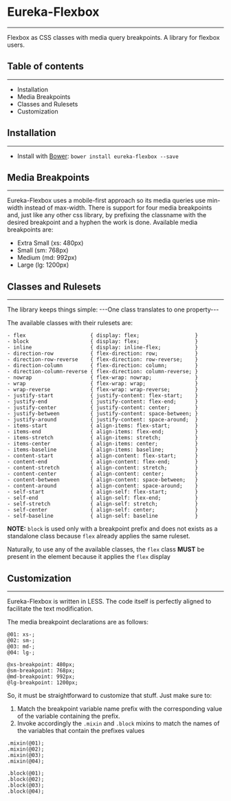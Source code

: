 # Eureka-Flexbox 
---
Flexbox as CSS classes with media query breakpoints. A library for flexbox users.

## Table of contents
---
- Installation
- Media Breakpoints
- Classes and Rulesets
- Customization

## Installation
---
- Install with [Bower](https://bower.io/): `bower install eureka-flexbox --save`

## Media Breakpoints
---
Eureka-Flexbox uses a mobile-first approach so its media queries use min-width instead of max-width. There is support for four media breakpoints and, just like any other css library, by prefixing the classname with the desired breakpoint and a hyphen the work is done. Available media breakpoints are:

 - Extra Small (xs: 480px)
 - Small (sm: 768px)
 - Medium (md: 992px)
 - Large (lg: 1200px)

## Classes and Rulesets
---
The library keeps things simple: ---One class translates to one property---

The available classes with their rulesets are:
```
- flex                     { display: flex;                  }
- block                    { display: flex;                  }
- inline                   { display: inline-flex;           }
- direction-row            { flex-direction: row;            }
- direction-row-reverse    { flex-direction: row-reverse;    }
- direction-column         { flex-direction: column;         }
- direction-column-reverse { flex-direction: column-reverse; }
- nowrap                   { flex-wrap: nowrap;              }
- wrap                     { flex-wrap: wrap;                }
- wrap-reverse             { flex-wrap: wrap-reverse;        }
- justify-start            { justify-content: flex-start;    }
- justify-end              { justify-content: flex-end;      }
- justify-center           { justify-content: center;        }
- justify-between          { justify-content: space-between; }
- justify-around           { justify-content: space-around;  }
- items-start              { align-items: flex-start;        }
- items-end                { align-items: flex-end;          }
- items-stretch            { align-items: stretch;           }
- items-center             { align-items: center;            }
- items-baseline           { align-items: baseline;          }
- content-start            { align-content: flex-start;      }
- content-end              { align-content: flex-end;        }
- content-stretch          { align-content: stretch;         }
- content-center           { align-content: center;          }
- content-between          { align-content: space-between;   }
- content-around           { align-content: space-around;    }
- self-start               { align-self: flex-start;         }
- self-end                 { align-self: flex-end;           }
- self-stretch             { align-self: stretch;            }
- self-center              { align-self: center;             }
- self-baseline            { align-self: baseline            }
```
**NOTE:** `block` is used only with a breakpoint prefix and does not exists as a standalone class because `flex` already applies the same ruleset.

Naturally, to use any of the available classes, the `flex` class **MUST** be present in the element because it applies the `flex` display

## Customization
---
Eureka-Flexbox is written in LESS. The code itself is perfectly aligned to facilitate the text modification.

The media breakpoint declarations are as follows:
```
@01: xs-;
@02: sm-;
@03: md-;
@04: lg-;

@xs-breakpoint: 480px;
@sm-breakpoint: 768px;
@md-breakpoint: 992px;
@lg-breakpoint: 1200px;
```

So, it must be straightforward to customize that stuff. Just make sure to:
1. Match the breakpoint variable name prefix with the corresponding value of the variable containing the prefix.
2. Invoke accordingly the `.mixin` and `.block` mixins to match the names of the variables that contain the prefixes values
```
.mixin(@01);
.mixin(@02);
.mixin(@03);
.mixin(@04);

.block(@01);
.block(@02);
.block(@03);
.block(@04);
```
